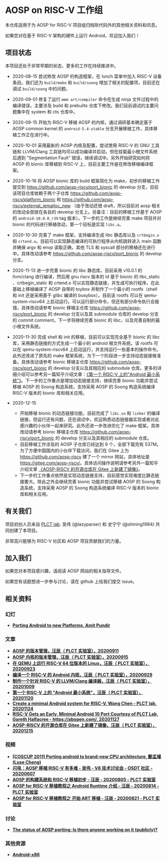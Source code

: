 # AOSP on RISC-V 工作组

本仓库适用于为 AOSP for RISC-V 项目组归档除代码外的其他相关资料和讯息。

如果您对在基于 RISC-V 架构的硬件上运行 Android，欢迎加入我们！

## 项目状态

本项目还处于非常早期的状态，更多的工作在持续推进中。

- 2020-08-15 尝试修改 AOSP 的构造框架，在 lunch 菜单中加入 RISC-V 设备条目。我们还为 `build/make` 和 `build/soong` 增加了相关的配置项，目前还在调试 `build/soong` 中的问题。

- 2020-09-01 修复了运行 `mmm art/compiler` 命令在生成 ninja 文件过程中的编译错误，主要涉及 build 和 prebuilts 仓库下修改。我们目前调试的主要问题集中在 system 和 cts 仓库中。

- 2020-09-15 开始为 RISC-V 移植 AOSP 的内核，通过调研基本确定基于 AOSP common kernel 的 `android-5.4-stable` 分支开展移植工作，具体移植工作正在进行中。

- 2020-10-01 采用最新的 AOSP 内核及配置，尝试使用 RISC-V 的 GNU 工具链和 LLVM/Clang 工具链均可以成功编译并启动，但在挂载最小根文件系统后遇到 “Segmentation Fault” 错误，继续调试中。另外开始研究如何将 AOSP 的 bionic 库移植到 RISC-V 上，目前主要工作是在修改移植编译框架。

- 2020-10-16 将 AOSP bionic 库的 build 框架简化为 make，初步的移植工作提交到 <https://github.com/aosp-riscv/port_bionic> 的 develop 分支，目前该项目仓库依赖于两个子仓库 <https://github.com/aosp-riscv/platform_bionic> 和 <https://github.com/aosp-riscv/external_jemalloc_new> （由于改动还很 draft，所以目前对 aosp 相关的改动全部放在各自的 develop 分支上。另备注：目前的移植工作基于 AOSP 的 `android-10.0.0_r39` tag 版本）。下一步的工作是继续完善 make 项目并对 bionic 的代码进行移植改动，第一个目标是实现 `libc.a`。

- 2020-10-30 完善了 make 框架，支持编译生成 libc 静态库以及 `crtbegin.o` 和 `crtend.o`。目前可以实现静态编译的可执行程序从内核跳转进入 main 函数并确保 argv 和 envp 读取正确，其他 TLS 和 syscall 部分的移植还在进行中。具体改动请参考 <https://github.com/aosp-riscv/port_bionic> 的 develop 分支。

- 2020-11-13 进一步完善 bionic 的 libc 静态库。目前采用 v10.0.1 的 llvm/clang 进行编译，然后用 gnu riscv 版本的 ld 基于 bionic 的 libc_static 、crtbegin_static 和 crtend.o 可以实现静态链接，并生成可执行程序。在此基础上移植编译了 AOSP 自带的 toybox 并制作了一个最小的 rootfs（shell 和 init 还是采用基于 glibc 编译的 busybox）。目前该 rootfs 可以在 qemu-system-riscv64 上启动运行。可以运行部分命令，但还有部分命令执行会报错。具体改动请参考 bionic 移植主仓库 <https://github.com/aosp-riscv/port_bionic> 的 develop 分支以及其 submodule 仓库的 develop 分支的 commit comment。下一步将继续完善 bionic 的 libc，以及完善自制的最小根文件系统。

- 2020-11-30 完成 shell 和 init 的移植，目前可以实现完全基于 bionic 的 libc 库，采用静态链接的方式生成一个最小的 android 根文件系统。该 rootfs 可以在 qemu-system-riscv64 上启动运行，并支持运行一些基本的操作命令。此外还改进了原先的 make 框架系统，为下一个阶段进一步支持动态链接做准备。具体改动请参考 bionic 移植主仓库 <https://github.com/aosp-riscv/port_bionic> 的 develop 分支以及其相应的 submodule 仓库。更多的详细介绍可以参考另一篇知乎介绍文章：[《第一个 RISC-V 上的“Android 最小系统”》](https://zhuanlan.zhihu.com/p/302870095)。下一步的工作重点是增加动态链接支持，继续完善 bionic 功能并尝试移植 AOSP 的 Soong 构造系统，支持采用 AOSP 的 Soong 构造系统编译 RISC-V 版本的 bionic 库和相关应用。

- 2020-12-15 
    - 开始移植 bionic 的动态链接功能，目前完成了 `libc.so` 和 `linker` 的编译链接，但运行还有问题，还在调试中，欢迎熟悉动态链接器实现或者对此感兴趣的小伙伴一起来研究。此外还进一步改进优化了 make 框架。具体改动请参考 bionic 移植主仓库 <https://github.com/aosp-riscv/port_bionic> 的 develop 分支以及其相应的 submodule 仓库。
    - 目前移植工作涉及的 AOSP 子仓库已经达到 9 个，全部下载完有 537M。为了方便中国国内的小伙伴下载访问，我们在 Gitee 上为 <https://github.com/aosp-riscv> 建了一个 mirror 网站，具体地址是 <https://gitee.com/aosp-riscv/>。具体访问操作说明请参考另外一篇知乎介绍文章 [《AOSP-RISCV 的开源仓库在 Gitee 上新建了镜像》](https://zhuanlan.zhihu.com/p/337032693)。
    - 下一步的工作重点依然是实现动态链接支持，目前感觉实现难度比静态链接要大。除此之外会继续完善 bionic 功能并尝试移植 AOSP 的 Soong 构造系统，支持采用 AOSP 的 Soong 构造系统编译 RISC-V 版本的 bionic 库和相关应用。

## 有关我们

项目初创人员来自 [PLCT lab](https://github.com/isrc-cas/).
吴伟 (@lazyparser) 和 史宁宁 (@shining1984) 共同创建了本项目。

非常高兴能够为 RISC-V 社区和 AOSP 项目贡献我们的力量。

## 加入我们

如果您对本项目感兴趣，请阅读 AOSP 网站的相关指导文件。

如果您有话题想进一步参与讨论，请在 github 上给我们提交 issue。

## 相关资料

### 幻灯

- [**Porting Android to new Platforms, Amit Pundir**](https://www.slideshare.net/linaroorg/porting-android-tonewplatforms)

### 文章

- [**AOSP 的版本管理，汪辰（ PLCT 实验室），20200911**](https://zhuanlan.zhihu.com/p/234390474)
- [**AOSP 内核的版本管理，汪辰（ PLCT 实验室），20200915**](https://zhuanlan.zhihu.com/p/245131105)
- [**在 QEMU 上运行 RISC-V 64 位版本的 Linux，汪辰（ PLCT 实验室），20200923**](https://zhuanlan.zhihu.com/p/258394849)
- [**编译一个 RISC-V 的 Android 内核，汪辰（ PLCT 实验室），20200929**](https://zhuanlan.zhihu.com/p/260356339)
- [**制作一个针对 RISC-V 的 LLVM/Clang 编译器，汪辰（ PLCT 实验室），20201009**](https://zhuanlan.zhihu.com/p/263550372)
- [**第一个 RISC-V 上的 “Android 最小系统”，汪辰（ PLCT 实验室），20201120**](https://zhuanlan.zhihu.com/p/302870095)
- [**Create a minimal Android system for RISC-V, Wang Chen - PLCT lab, 20201124**](https://plctlab.github.io/aosp/create-a-minimal-android-system-for-riscv.html)
- [**RISC-V Gets an Early, Minimal Android 10 Port Courtesy of PLCT Lab, Gareth Halfacree - https://abopen.com/, 20201127**](https://abopen.com/news/risc-v-gets-an-early-minimal-android-10-port-courtesy-of-plct-lab/)
- [**AOSP-RISCV 的开源仓库在 Gitee 上新建了镜像，汪辰（ PLCT 实验室），20201215**](https://zhuanlan.zhihu.com/p/337032693)

### 视频

- [**[COSCUP 2011] Porting android to brand-new CPU architecture, 鄭孟璿 (Luse Cheng)**](https://www.youtube.com/watch?v=li6PqLn4Bl4)
- [**闪电：AOSP 移植 RISC-V 有多难 - 吴伟 - V8 技术讨论会 - OSDT 社区 - 20200607**](https://www.bilibili.com/video/BV1wC4y1a7Za)
- [**AOSP 的构建系统和 RISC-V 移植初步 - 汪辰 - 20200805 - PLCT 实验室**](https://www.bilibili.com/video/BV1PA411Y7mz)
- [**AOSP for RISC-V 移植教程之 Android Runtime 介绍 - 汪辰 - 20200814 - PLCT 实验室**](https://www.bilibili.com/video/BV1wC4y1t7Xa)
- [**AOSP for RISC-V 移植教程之 开始 ART 移植 - 汪辰 - 20200821 - PLCT 实验室**](https://www.bilibili.com/video/BV1JK411M7e5)

### 讨论

- [**The status of AOSP porting: Is there anyone working on it (publicly)?**](https://groups.google.com/a/groups.riscv.org/g/sw-dev/c/u9iP7A2Wkc8)

### 其他资源

- [**Android-x86**](https://www.android-x86.org/)
